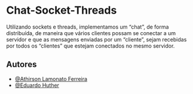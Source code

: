 # Chat-Socket-Threads

Utilizando sockets e threads, implementamos um “chat”, de forma distribuída, de maneira que vários clientes possam se conectar a um servidor e que as mensagens enviadas por um “cliente”, 
sejam recebidas por todos os “clientes” que estejam conectados no mesmo servidor.

## Autores

- [@Athirson Lamonato Ferreira](https://github.com/AthirsonLamonato)
- [@Eduardo Huther](https://github.com/eduardohuther)

